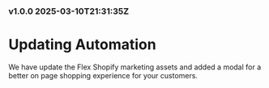 ### v1.0.0 2025-03-10T21:31:35Z

# Updating Automation

We have update the Flex Shopify marketing assets and added a modal for a better on page shopping experience for your customers. 
